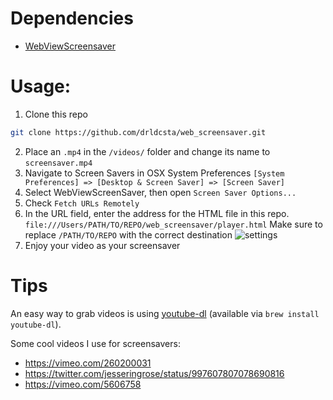 # Dependencies
- [WebViewScreensaver](https://github.com/liquidx/webviewscreensaver) 

# Usage: 

1. Clone this repo
```sh
git clone https://github.com/drldcsta/web_screensaver.git

```
2. Place an `.mp4` in the `/videos/` folder and change its name to `screensaver.mp4`
3. Navigate to Screen Savers in  OSX System Preferences `[System Preferences] => [Desktop & Screen Saver] => [Screen Saver]` 
4. Select WebViewScreenSaver, then open `Screen Saver Options...`
5. Check `Fetch URLs Remotely`
6. In the URL field, enter the address for the HTML file in this repo.
```file:///Users/PATH/TO/REPO/web_screensaver/player.html```
Make sure to replace `/PATH/TO/REPO` with the correct destination
![settings](/docs/settings_menu.png)
5. Enjoy your video as your screensaver

# Tips
An easy way to grab videos is using [youtube-dl](https://rg3.github.io/youtube-dl/) (available via `brew install youtube-dl`). 

Some cool videos I use for screensavers: 

 * https://vimeo.com/260200031
 * https://twitter.com/jesseringrose/status/997607807078690816
 * https://vimeo.com/5606758
